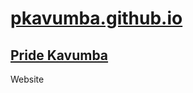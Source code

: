 # [pkavumba.github.io](https://pkavumba.github.io)

## [Pride Kavumba](https://pkavumba.github.io)

Website
